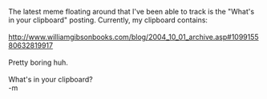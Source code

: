 The latest meme floating around that I've been able to track is the "What's in your clipboard" posting.  Currently, my clipboard contains:
<br />
<br />http://www.williamgibsonbooks.com/blog/2004_10_01_archive.asp#109915580632819917
<br />
<br />Pretty boring huh.
<br />
<br />What's in your clipboard?
<br />-m
<br />
